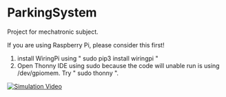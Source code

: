 # ParkingSystem

Project for mechatronic subject.

If you are using Raspberry Pi, please consider this first!
1. install WiringPi using " sudo pip3 install wiringpi "
2. Open Thonny IDE using sudo because the code will unable run is using /dev/gpiomem. Try " sudo thonny ".

[![Simulation Video](http://i.imgur.com/Ot5DWAW.png)](https://youtu.be/ag3LEOfiki8?t=127 "Simulation Video")
